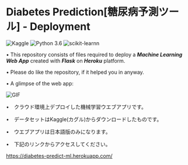 # Diabetes Prediction[糖尿病予測ツール] - Deployment
![Kaggle](https://img.shields.io/badge/Dataset-Kaggle-blue.svg) ![Python 3.6](https://img.shields.io/badge/Python-3.6-brightgreen.svg) ![scikit-learnn](https://img.shields.io/badge/Library-Scikit_Learn-orange.svg)

• This repository consists of files required to deploy a ___Machine Learning Web App___ created with ___Flask___ on ___Heroku___ platform.

• Please do like the repository, if it helped you in anyway.

• A glimpse of the web app:

![GIF](readme_resources/diabetes-predictor-web-app.gif)

•　クラウド環境上デプロイした機械学習ウエブアプリです。

•　データセットはKaggle(カグル)からダウンロードしたものです。

•　ウエブアプリは日本語版のみになります。

•　下記のリンクからアクセスしてください。

https://diabetes-predict-ml.herokuapp.com/

